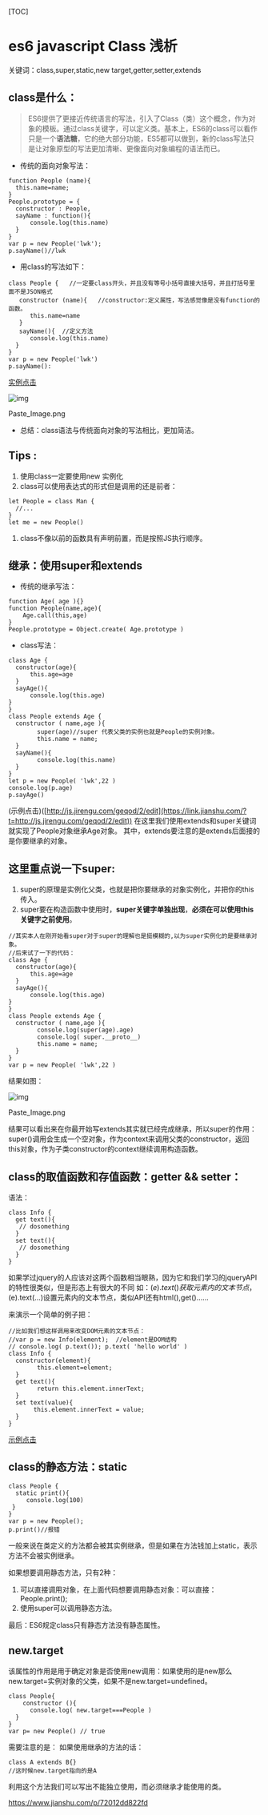 [TOC]



# es6 javascript Class 浅析

关键词：class,super,static,new target,getter,setter,extends

## class是什么：

> ES6提供了更接近传统语言的写法，引入了Class（类）这个概念，作为对象的模板。通过class关键字，可以定义类。基本上，ES6的class可以看作只是一个**语法糖**，它的绝大部分功能，ES5都可以做到，新的class写法只是让对象原型的写法更加清晰、更像面向对象编程的语法而已。

- 传统的面向对象写法：

```
function People (name){
  this.name=name;
}
People.prototype = {
  constructor : People,
  sayName : function(){
      console.log(this.name)
  }
}
var p = new People('lwk');
p.sayName()//lwk
```

- 用class的写法如下：

```
class People {   //一定要class开头，并且没有等号小括号直接大括号，并且打括号里面不是JSON格式
   constructor (name){   //constructor:定义属性，写法感觉像是没有function的函数。
      this.name=name
   }
   sayName(){  //定义方法
      console.log(this.name)
  }
}
var p = new People('lwk')
p.sayName():
```

[实例点击](https://link.jianshu.com/?t=http://js.jirengu.com/quza/2/edit)

![img](image-201810091501/image-20181009150125476.png)

Paste_Image.png

- 总结：class语法与传统面向对象的写法相比，更加简洁。

## Tips :

1. 使用class一定要使用new 实例化
2. class可以使用表达式的形式但是调用的还是前者：

```
let People = class Man {
  //...
}
let me = new People()
```

1. class不像以前的函数具有声明前置，而是按照JS执行顺序。

## 继承：使用super和extends

- 传统的继承写法：

```
function Age( age ){}
function People(name,age){
    Age.call(this,age)
}
People.prototype = Object.create( Age.prototype )
```

- class写法：

```
class Age {
  constructor(age){
      this.age=age
  }
  sayAge(){
      console.log(this.age)
}
}
class People extends Age {
  constructor ( name,age ){
        super(age)//super 代表父类的实例也就是People的实例对象。
        this.name = name;
  }
  sayName(){
        console.log(this.name)
  }
}
let p = new People( 'lwk',22 )
console.log(p.age)
p.sayAge()
```

(示例点击)([http://js.jirengu.com/geqod/2/edit](https://link.jianshu.com/?t=http://js.jirengu.com/geqod/2/edit))
在这里我们使用extends和super关键词就实现了People对象继承Age对象。
其中，extends要注意的是extends后面接的是你要继承的对象。

## 这里重点说一下super:

1. super的原理是实例化父类，也就是把你要继承的对象实例化，并把你的this传入。
2. super要在构造函数中使用时，**super关键字单独出现**，**必须在可以使用this关键字之前使用**。

```
//其实本人在刚开始看super对于super的理解也是挺模糊的,以为super实例化的是要继承对象。
//后来试了一下的代码：
class Age {
  constructor(age){
      this.age=age
  }
  sayAge(){
      console.log(this.age)
}
}
class People extends Age {
  constructor ( name,age ){
        console.log(super(age).age)
        console.log( super.__proto__)
        this.name = name;
  }
}
var p = new People( 'lwk',22 )
```

结果如图：

![img](image-201810091501/image-20181009150325876.png)

Paste_Image.png

结果可以看出来在你最开始写extends其实就已经完成继承，所以super的作用：
super()调用会生成一个空对象，作为context来调用父类的constructor，返回this对象，作为子类constructor的context继续调用构造函数。

## class的取值函数和存值函数：getter && setter：

语法：

```
class Info {
  get text(){
   // dosomething
  }
  set text(){
   // dosomething
  }
}
```

如果学过jquery的人应该对这两个函数相当眼熟，因为它和我们学习的jqueryAPI的特性很类似，但是形态上有很大的不同
如：$(e).text() 获取元素内的文本节点，$(e).text(...)设置元素内的文本节点，类似API还有html(),get()......

来演示一个简单的例子把：

```
//比如我们想这样调用来改变DOM元素的文本节点：
//var p = new Info(element);  //element是DOM结构
// console.log( p.text()); p.text( 'hello world' )
class Info {
  constructor(element){
        this.element=element;
  }
  get text(){
        return this.element.innerText;
  }
  set text(value){
       this.element.innerText = value;
  }
}
```

[示例点击](https://link.jianshu.com/?t=http://js.jirengu.com/qojuw/2/edit)

## class的静态方法：static

```
class People {
  static print(){
     console.log(100)
 }
}
var p = new People();
p.print()//报错
```

一般来说在类定义的方法都会被其实例继承，但是如果在方法钱加上static，表示方法不会被实例继承。

如果想要调用静态方法，只有2种：

1. 可以直接调用对象，在上面代码想要调用静态对象：可以直接： People.print();
2. 使用super可以调用静态方法。

最后：ES6规定class只有静态方法没有静态属性。

## new.target

该属性的作用是用于确定对象是否使用new调用：如果使用的是new那么new.target=实例对象的父类，如果不是new.target=undefined。

```
class People{
    constructor (){
      console.log( new.target===People )
  }
}
var p= new People() // true
```

需要注意的是：
如果使用继承的方法的话：

```
class A extends B{}
//这时候new.target指向的是A
```

利用这个方法我们可以写出不能独立使用，而必须继承才能使用的类。





https://www.jianshu.com/p/72012dd822fd
